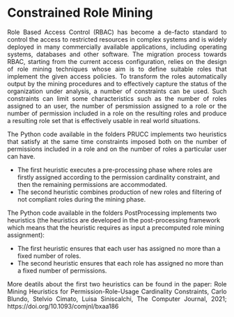 # Constrained Role Mining
<p align="justify">
Role Based Access Control (RBAC)   has become a de-facto standard to control the access to restricted resources in complex  systems and is widely deployed in many commercially available applications, including operating systems, databases and other software. 
The migration process towards RBAC, starting from the current access configuration,
relies on the design of role mining techniques whose aim is to define suitable roles that implement the given access policies. 
To transform the roles automatically output by the mining procedures and  to effectively capture the status of the organization under analysis, a number 
of constraints can be used. Such constraints can limit some characteristics such as the number of roles assigned to an user, the number of persmission assigned to a role or the number of permission included in a role 
on the resulting roles and  produce a resulting role set that is effectively usable in real world situations.
</p>

<p align="justify">
The Python code available in the folders PRUCC implements two heuristics that satisfy at the same time constraints imposed both on the number of permissions included in a role and on  the number of roles a particular user can have. 
<ul>
  <li>The first heuristic executes a pre-processing phase where roles are firstly assigned according to the permission cardinality constraint, and then the remaining permissions are accommodated. 
  <li>The second heuristic combines production of new roles and  filtering of not compliant roles during the mining phase.
</ul>
The Python code available in the folders PostProcessing implements two heuristics (the heuristics are developed in the post-processing framework which means that the heuristic requires as input a precomputed role mining assignment):
<ul>
  <li> The first heuristic ensures that each user has assigned no more than a fixed number of roles.
  <li>The second heuristic ensures that each role has assigned no more than a fixed number of permissions.
</ul>
</p>
 
<p align="justify"> 
More deatils about the first two heuristics can be found in the paper: Role Mining Heuristics for Permission-Role-Usage Cardinality Constraints,  Carlo Blundo, Stelvio Cimato, Luisa Siniscalchi, The Computer Journal, 2021; https://doi.org/10.1093/comjnl/bxaa186
</p>

